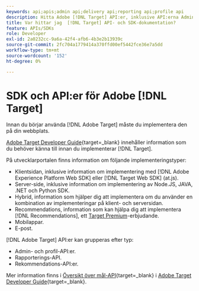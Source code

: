 ```yaml
---
keywords: api;apis;admin api;delivery api;reporting api;profile api
description: Hitta Adobe [!DNL Target] API:er, inklusive API:erna Admin, Delivery, Reporting och Profile.
title: Var hittar jag  [!DNL Target] API- och SDK-dokumentation?
feature: APIs/SDKs
role: Developer
exl-id: 2a0232cc-9a6a-42f4-afb6-4b3e2b13939c
source-git-commit: 2fc704a1779414a370ffd00ef5442fce36e7a5dd
workflow-type: tm+mt
source-wordcount: '152'
ht-degree: 0%

---
```


# SDK och API:er för Adobe [!DNL Target]

Innan du börjar använda [!DNL Adobe Target] måste du implementera den på din webbplats.

[Adobe Target Developer Guide](https://experienceleague.adobe.com/docs/target-dev/developer/overview.html){target=_blank} innehåller information som du behöver känna till innan du implementerar [!DNL Target].

På utvecklarportalen finns information om följande implementeringstyper:

* Klientsidan, inklusive information om implementering med [!DNL Adobe Experience Platform Web SDK] eller [!DNL Target Web SDK] (at.js).
* Server-side, inklusive information om implementering av Node.JS, JAVA, .NET och Python SDK.
* Hybrid, information som hjälper dig att implementera om du använder en kombination av implementeringar på klient- och serversidan.
* Recommendations, information som kan hjälpa dig att implementera [!DNL Recommendations], ett [Target Premium](/help/main/c-intro/intro.md#premium)-erbjudande.
* Mobilappar.
* E-post.

[!DNL Adobe Target] API:er kan grupperas efter typ:

* Admin- och profil-API:er.
* Rapporterings-API.
* Rekommendations-API:er.

Mer information finns i [Översikt över mål-API](https://experienceleague.adobe.com/docs/target-dev/developer/implementation/before-implement/considerations-before-you-implement-target.html){target=_blank} i [Adobe Target Developer Guide](https://experienceleague.adobe.com/docs/target-dev/developer/overview.html?lang=en){target=_blank}.
